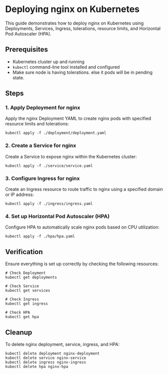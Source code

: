 

# Deploying nginx on Kubernetes

This guide demonstrates how to deploy nginx on Kubernetes using Deployments, Services, Ingress, tolerations, resource limits, and Horizontal Pod Autoscaler (HPA).

## Prerequisites

- Kubernetes cluster up and running
- `kubectl` command-line tool installed and configured
- Make sure node is having tolerations. else it pods will be in pending state.

## Steps

### 1. Apply Deployment for nginx

Apply the nginx Deployment YAML to create nginx pods with specified resource limits and tolerations:

```
kubectl apply -f ./deployment/deployment.yaml
```

### 2. Create a Service for nginx

Create a Service to expose nginx within the Kubernetes cluster:

```
kubectl apply -f ./service/service.yaml
```

### 3. Configure Ingress for nginx

Create an Ingress resource to route traffic to nginx using a specified domain or IP address:

```
kubectl apply -f ./ingress/ingress.yaml
```

### 4. Set up Horizontal Pod Autoscaler (HPA)

Configure HPA to automatically scale nginx pods based on CPU utilization:

```
kubectl apply -f ./hpa/hpa.yaml
```

## Verification

Ensure everything is set up correctly by checking the following resources:

```
# Check Deployment
kubectl get deployments

# Check Service
kubectl get services

# Check Ingress
kubectl get ingress

# Check HPA
kubectl get hpa
```

## Cleanup

To delete nginx deployment, service, ingress, and HPA:

```
kubectl delete deployment nginx-deployment
kubectl delete service nginx-service
kubectl delete ingress nginx-ingress
kubectl delete hpa nginx-hpa
```